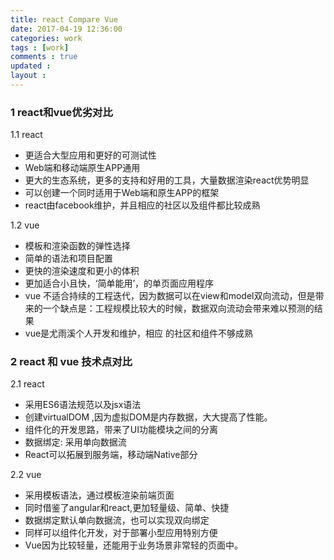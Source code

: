 ```yaml
---
title: react Compare Vue 
date: 2017-04-19 12:36:00
categories: work
tags : [work]
comments : true 
updated : 
layout : 
---
```


### 1 react和vue优劣对比

1.1 react  

- 更适合大型应用和更好的可测试性
- Web端和移动端原生APP通用
- 更大的生态系统，更多的支持和好用的工具，大量数据渲染react优势明显
- 可以创建一个同时适用于Web端和原生APP的框架
- react由facebook维护，并且相应的社区以及组件都比较成熟

1.2 vue 

- 模板和渲染函数的弹性选择
- 简单的语法和项目配置
- 更快的渲染速度和更小的体积
- 更加适合小且快，‘简单能用’，的单页面应用程序
- vue 不适合持续的工程迭代，因为数据可以在view和model双向流动，但是带来的一个缺点是：工程规模比较大的时候，数据双向流动会带来难以预测的结果
- vue是尤雨溪个人开发和维护，相应 的社区和组件不够成熟

### 2 react 和 vue 技术点对比

2.1 react 

* 采用ES6语法规范以及jsx语法
* 创建virtualDOM ,因为虚拟DOM是内存数据，大大提高了性能。
* 组件化的开发思路，带来了UI功能模块之间的分离
* 数据绑定: 采用单向数据流
* React可以拓展到服务端，移动端Native部分

2.2 vue

* 采用模板语法，通过模板渲染前端页面
* 同时借鉴了angular和react,更加轻量级、简单、快捷
* 数据绑定默认单向数据流，也可以实现双向绑定
* 同样可以组件化开发，对于部署小型应用特别方便
* Vue因为比较轻量，还能用于业务场景非常轻的页面中。

### 





